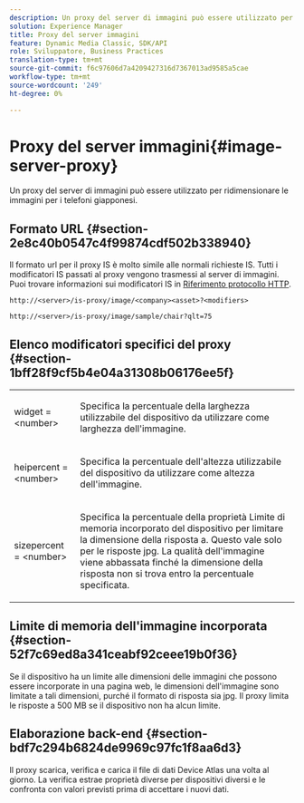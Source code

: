 ```yaml
---
description: Un proxy del server di immagini può essere utilizzato per ridimensionare le immagini per i telefoni giapponesi.
solution: Experience Manager
title: Proxy del server immagini
feature: Dynamic Media Classic, SDK/API
role: Sviluppatore, Business Practices
translation-type: tm+mt
source-git-commit: f6c97606d7a4209427316d7367013ad9585a5cae
workflow-type: tm+mt
source-wordcount: '249'
ht-degree: 0%

---
```



# Proxy del server immagini{#image-server-proxy}

Un proxy del server di immagini può essere utilizzato per ridimensionare le immagini per i telefoni giapponesi.

## Formato URL {#section-2e8c40b0547c4f99874cdf502b338940}

Il formato url per il proxy IS è molto simile alle normali richieste IS. Tutti i modificatori IS passati al proxy vengono trasmessi al server di immagini. Puoi trovare informazioni sui modificatori IS in [Riferimento protocollo HTTP](../../is-api/http-ref/image-serving-api-ref/c-http-protocol-reference/c-introduction/c-introduction.md#concept-dbbd5241bc6248ad9b9d7f6c635c311e).

`http://<server>/is-proxy/image/<company><asset>?<modifiers>`

`http://<server>/is-proxy/image/sample/chair?qlt=75`

## Elenco modificatori specifici del proxy {#section-1bff28f9cf5b4e04a31308b06176ee5f}

<table id="simpletable_40C1DFB183B54A79BCF65D51ED480CE0"> 
 <tr class="strow"> 
  <td class="stentry"> <p><span class="codeph"> widget =  &lt;number&gt;</span> </p></td> 
  <td class="stentry"> <p>Specifica la percentuale della larghezza utilizzabile del dispositivo da utilizzare come larghezza dell'immagine. </p></td> 
 </tr> 
 <tr class="strow"> 
  <td class="stentry"> <p><span class="codeph"> heipercent =  &lt;number&gt;</span> </p></td> 
  <td class="stentry"> <p>Specifica la percentuale dell'altezza utilizzabile del dispositivo da utilizzare come altezza dell'immagine. </p></td> 
 </tr> 
 <tr class="strow"> 
  <td class="stentry"> <p><span class="codeph"> sizepercent =  &lt;number&gt;</span> </p></td> 
  <td class="stentry"> <p>Specifica la percentuale della proprietà Limite di memoria incorporato del dispositivo per limitare la dimensione della risposta a. Questo vale solo per le risposte jpg. La qualità dell'immagine viene abbassata finché la dimensione della risposta non si trova entro la percentuale specificata. </p></td> 
 </tr> 
</table>

## Limite di memoria dell&#39;immagine incorporata {#section-52f7c69ed8a341ceabf92ceee19b0f36}

Se il dispositivo ha un limite alle dimensioni delle immagini che possono essere incorporate in una pagina web, le dimensioni dell&#39;immagine sono limitate a tali dimensioni, purché il formato di risposta sia jpg. Il proxy limita le risposte a 500 MB se il dispositivo non ha alcun limite.

## Elaborazione back-end {#section-bdf7c294b6824de9969c97fc1f8aa6d3}

Il proxy scarica, verifica e carica il file di dati Device Atlas una volta al giorno. La verifica estrae proprietà diverse per dispositivi diversi e le confronta con valori previsti prima di accettare i nuovi dati.
